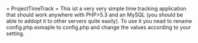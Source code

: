= ProjectTimeTrack = 
This ist a very very simple time tracking application that should work anywhere with PHP>5.3 and an MySQL (you should be able to addopt it to other servers quite easily).
To use it you nead to rename config.php.exmaple to config.php and change the values according to your setting.

